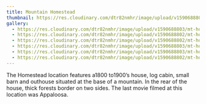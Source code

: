 ```yaml
---
title: Mountain Homestead
thumbnail: https://res.cloudinary.com/dtr82nmhr/image/upload/v1590688803/mt-homestead-thumb_a3aq0b.jpg
gallery:
  - https://res.cloudinary.com/dtr82nmhr/image/upload/v1590688803/mt-homestead6_vv2c1h.jpg
  - https://res.cloudinary.com/dtr82nmhr/image/upload/v1590688802/mt-homestead5_swmhnt.jpg
  - https://res.cloudinary.com/dtr82nmhr/image/upload/v1590688802/mt-homestead2_zoepdm.jpg
  - https://res.cloudinary.com/dtr82nmhr/image/upload/v1590688803/mt-homestead4_dqfldo.jpg
  - https://res.cloudinary.com/dtr82nmhr/image/upload/v1590688803/mt-homestead1_gm6qqr.jpg
  - https://res.cloudinary.com/dtr82nmhr/image/upload/v1590688802/mt-homestead3_n0zvd5.jpg
---
```

The Homestead location features a1800 to1900’s house, log cabin, small barn and outhouse situated at the base of a mountain. In the rear of the house, thick forests border on two sides. The last movie filmed at this location was Appaloosa.
